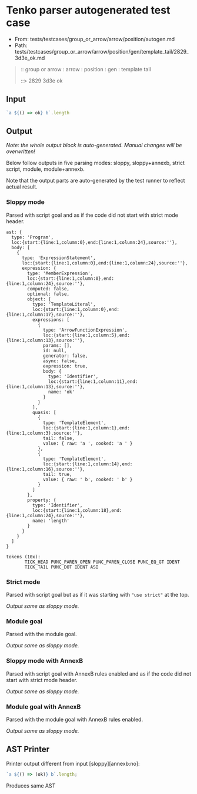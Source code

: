 # Tenko parser autogenerated test case

- From: tests/testcases/group_or_arrow/arrow/position/autogen.md
- Path: tests/testcases/group_or_arrow/arrow/position/gen/template_tail/2829_3d3e_ok.md

> :: group or arrow : arrow : position : gen : template tail
>
> ::> 2829 3d3e ok

## Input


`````js
`a ${() => ok} b`.length
`````

## Output

_Note: the whole output block is auto-generated. Manual changes will be overwritten!_

Below follow outputs in five parsing modes: sloppy, sloppy+annexb, strict script, module, module+annexb.

Note that the output parts are auto-generated by the test runner to reflect actual result.

### Sloppy mode

Parsed with script goal and as if the code did not start with strict mode header.

`````
ast: {
  type: 'Program',
  loc:{start:{line:1,column:0},end:{line:1,column:24},source:''},
  body: [
    {
      type: 'ExpressionStatement',
      loc:{start:{line:1,column:0},end:{line:1,column:24},source:''},
      expression: {
        type: 'MemberExpression',
        loc:{start:{line:1,column:0},end:{line:1,column:24},source:''},
        computed: false,
        optional: false,
        object: {
          type: 'TemplateLiteral',
          loc:{start:{line:1,column:0},end:{line:1,column:17},source:''},
          expressions: [
            {
              type: 'ArrowFunctionExpression',
              loc:{start:{line:1,column:5},end:{line:1,column:13},source:''},
              params: [],
              id: null,
              generator: false,
              async: false,
              expression: true,
              body: {
                type: 'Identifier',
                loc:{start:{line:1,column:11},end:{line:1,column:13},source:''},
                name: 'ok'
              }
            }
          ],
          quasis: [
            {
              type: 'TemplateElement',
              loc:{start:{line:1,column:1},end:{line:1,column:3},source:''},
              tail: false,
              value: { raw: 'a ', cooked: 'a ' }
            },
            {
              type: 'TemplateElement',
              loc:{start:{line:1,column:14},end:{line:1,column:16},source:''},
              tail: true,
              value: { raw: ' b', cooked: ' b' }
            }
          ]
        },
        property: {
          type: 'Identifier',
          loc:{start:{line:1,column:18},end:{line:1,column:24},source:''},
          name: 'length'
        }
      }
    }
  ]
}

tokens (10x):
       TICK_HEAD PUNC_PAREN_OPEN PUNC_PAREN_CLOSE PUNC_EQ_GT IDENT
       TICK_TAIL PUNC_DOT IDENT ASI
`````

### Strict mode

Parsed with script goal but as if it was starting with `"use strict"` at the top.

_Output same as sloppy mode._

### Module goal

Parsed with the module goal.

_Output same as sloppy mode._

### Sloppy mode with AnnexB

Parsed with script goal with AnnexB rules enabled and as if the code did not start with strict mode header.

_Output same as sloppy mode._

### Module goal with AnnexB

Parsed with the module goal with AnnexB rules enabled.

_Output same as sloppy mode._

## AST Printer

Printer output different from input [sloppy][annexb:no]:

````js
`a ${() => (ok)} b`.length;
````

Produces same AST
